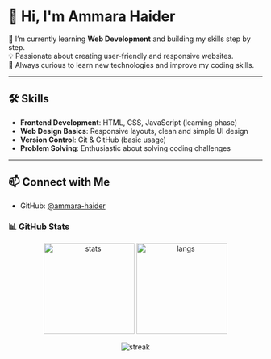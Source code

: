 # 👋 Hi, I'm Ammara Haider  

🌱 I’m currently learning **Web Development** and building my skills step by step.  
💡 Passionate about creating user-friendly and responsive websites.  
🚀 Always curious to learn new technologies and improve my coding skills.  

---

## 🛠️ Skills  

- **Frontend Development**: HTML, CSS, JavaScript (learning phase)  
- **Web Design Basics**: Responsive layouts, clean and simple UI design  
- **Version Control**: Git & GitHub (basic usage)  
- **Problem Solving**: Enthusiastic about solving coding challenges  

---


## 📫 Connect with Me  

- GitHub: [@ammara-haider](https://github.com/ammara-haider)

### 📊 GitHub Stats
<p align="center">
  <img src="https://github-readme-stats.vercel.app/api?username=ammara-haider&show_icons=true&theme=radical" alt="stats" height="180em"/>
  <img src="https://github-readme-stats.vercel.app/api/top-langs/?username=ammara-haider&layout=compact&langs_count=8&theme=radical" alt="langs" height="180em"/>
</p>

<p align="center">
  <img src="https://github-readme-streak-stats.herokuapp.com/?user=ammara-haider&theme=radical" alt="streak"/>
</p>
